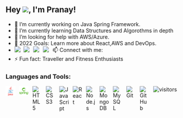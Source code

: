 ## Hey <img src="https://github.com/TheDudeThatCode/TheDudeThatCode/blob/master/Assets/Hi.gif" width="29px">, I'm Pranay!

- 🔭 I’m currently working on Java Spring Framework.
- 🌱 I’m currently learning Data Structures and Algorothms in depth
- 🤔 I’m looking for help with AWS/Azure.
- 🥅 2022 Goals: Learn more about React,AWS and DevOps.
- 📫 Connect with me: <a href="https://www.linkedin.com/in/pranay-singh-57911b171/">
  <img align="left" width="24px" src="https://cdn-icons-png.flaticon.com/512/174/174857.png"  />
  </a>
  <a href="">
  <img align="left" width="26px" src="https://logodownload.org/wp-content/uploads/2014/09/twitter-logo-6.png" />
  </a>
  <a href="mailto:pranay.singh.1393@gmail.com">
  <img align="left" width="26px" src="https://cdn-icons-png.flaticon.com/512/281/281769.png" />
  </a>
  <a href="https://www.instagram.com/pranay.singh.1393/">
  <img align="left" width="26px" src="https://upload.wikimedia.org/wikipedia/commons/thumb/a/a5/Instagram_icon.png/1024px-Instagram_icon.png" />
  </a>
- ⚡ Fun fact: Traveller and Fitness Enthusiasts

### Languages and Tools:

<img align="left" alt="HTML5" width="26px" src="https://github.com/devicons/devicon/blob/v2.14.0/icons/java/java-original-wordmark.svg" style="padding-right:10px;" />
<img align="left" alt="HTML5" width="26px" src="https://github.com/devicons/devicon/blob/v2.14.0/icons/spring/spring-original-wordmark.svg" style="padding-right:10px;" />
<img align="left" alt="HTML5" width="26px" src="https://cdn.jsdelivr.net/gh/devicons/devicon/icons/html5/html5-original.svg" style="padding-right:10px;" />
<img align="left" alt="CSS3" width="26px" src="https://cdn.jsdelivr.net/gh/devicons/devicon/icons/css3/css3-original.svg" style="padding-right:10px;" />
<img align="left" alt="JavaScript" width="26px" src="https://cdn.jsdelivr.net/gh/devicons/devicon/icons/javascript/javascript-original.svg" style="padding-right:10px;" />
<img align="left" alt="React" width="26px" src="https://cdn.jsdelivr.net/gh/devicons/devicon/icons/react/react-original.svg" style="padding-right:10px;" />
<img align="left" alt="Node.js" width="26px" src="https://cdn.jsdelivr.net/gh/devicons/devicon/icons/nodejs/nodejs-original.svg" style="padding-right:10px;" />
<img align="left" alt="MongoDB" width="26px" src="https://cdn.jsdelivr.net/gh/devicons/devicon/icons/mongodb/mongodb-original.svg" style="padding-right:10px;" />
<img align="left" alt="MySQL" width="26px" src="https://cdn.jsdelivr.net/gh/devicons/devicon/icons/mysql/mysql-original.svg" style="padding-right:10px;" />
<img align="left" alt="Git" width="26px" src="https://cdn.jsdelivr.net/gh/devicons/devicon/icons/git/git-original.svg" style="padding-right:10px;" />
<img align="left" alt="GitHub" width="26px" src="https://user-images.githubusercontent.com/3369400/139447912-e0f43f33-6d9f-45f8-be46-2df5bbc91289.png" style="padding-right:10px;" />

![visitors](https://visitor-badge.laobi.icu/badge?page_id=PranaySingh13.PranaySingh13)
